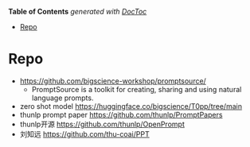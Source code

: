<!-- START doctoc generated TOC please keep comment here to allow auto update -->
<!-- DON'T EDIT THIS SECTION, INSTEAD RE-RUN doctoc TO UPDATE -->
**Table of Contents**  *generated with [DocToc](https://github.com/thlorenz/doctoc)*

- [Repo](#repo)

<!-- END doctoc generated TOC please keep comment here to allow auto update -->



# Repo
- https://github.com/bigscience-workshop/promptsource/ 
  - PromptSource is a toolkit for creating, sharing and using natural language prompts.
- zero shot model https://huggingface.co/bigscience/T0pp/tree/main
- thunlp prompt paper https://github.com/thunlp/PromptPapers
- thunlp开源 https://github.com/thunlp/OpenPrompt
- 刘知远 https://github.com/thu-coai/PPT





